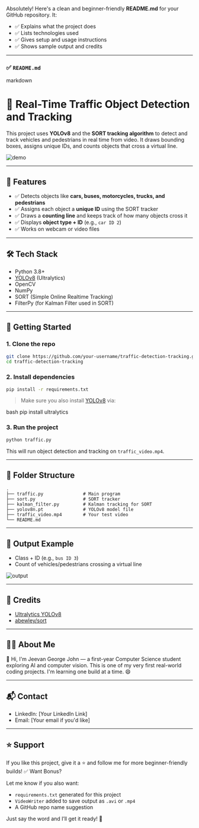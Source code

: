 Absolutely! Here's a clean and beginner-friendly **README.md** for your GitHub repository. It:

* ✅ Explains what the project does
* ✅ Lists technologies used
* ✅ Gives setup and usage instructions
* ✅ Shows sample output and credits

---

### ✅ `README.md`
markdown
# 🚦 Real-Time Traffic Object Detection and Tracking

This project uses **YOLOv8** and the **SORT tracking algorithm** to detect and track vehicles and pedestrians in real time from video. It draws bounding boxes, assigns unique IDs, and counts objects that cross a virtual line.

![demo](demo.gif) <!-- Optional: attach a demo .gif or image -->

---

## 📌 Features

- ✅ Detects objects like **cars, buses, motorcycles, trucks, and pedestrians**
- ✅ Assigns each object a **unique ID** using the SORT tracker
- ✅ Draws a **counting line** and keeps track of how many objects cross it
- ✅ Displays **object type + ID** (e.g., `car ID 2`)
- ✅ Works on webcam or video files

---

## 🛠️ Tech Stack

- Python 3.8+
- [YOLOv8](https://github.com/ultralytics/ultralytics) (Ultralytics)
- OpenCV
- NumPy
- SORT (Simple Online Realtime Tracking)
- FilterPy (for Kalman Filter used in SORT)

---

## 🚀 Getting Started

### 1. Clone the repo

```bash
git clone https://github.com/your-username/traffic-detection-tracking.git
cd traffic-detection-tracking
````

### 2. Install dependencies

```bash
pip install -r requirements.txt
```

> Make sure you also install [YOLOv8](https://docs.ultralytics.com/) via:

bash
pip install ultralytics


### 3. Run the project

```bash
python traffic.py
```

This will run object detection and tracking on `traffic_video.mp4`.

---

## 📁 Folder Structure

```
.
├── traffic.py               # Main program
├── sort.py                  # SORT tracker
├── kalman_filter.py         # Kalman tracking for SORT
├── yolov8n.pt               # YOLOv8 model file
├── traffic_video.mp4        # Your test video
└── README.md
```

---

## 🎥 Output Example

* Class + ID (e.g., `bus ID 3`)
* Count of vehicles/pedestrians crossing a virtual line

![output](sample_output.jpg)

---

## 🧠 Credits

* [Ultralytics YOLOv8](https://github.com/ultralytics/ultralytics)
* [abewley/sort](https://github.com/abewley/sort)

---

## 🙋‍♂️ About Me

👋 Hi, I'm Jeevan George John — a first-year Computer Science student exploring AI and computer vision. This is one of my very first real-world coding projects.
I'm learning one build at a time. 😄

---

## 📬 Contact

* LinkedIn: \[Your LinkedIn Link]
* Email: \[Your email if you'd like]

---

## ⭐️ Support

If you like this project, give it a ⭐️ and follow me for more beginner-friendly builds!
 ✅ Want Bonus?

Let me know if you also want:
- `requirements.txt` generated for this project
- `VideoWriter` added to save output as `.avi` or `.mp4`
- A GitHub repo name suggestion

Just say the word and I’ll get it ready! 🚀
```
